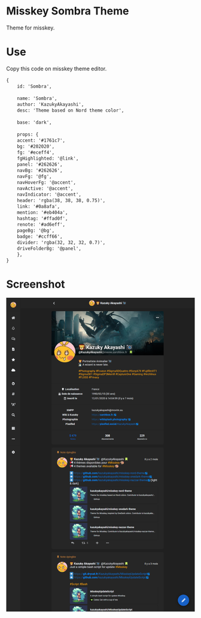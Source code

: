 # Misskey Sombra Theme
Theme for misskey.

# Use
Copy this code on misskey theme editor.

```
{
	id: 'Sombra',

	name: 'Sombra',
	author: 'KazukyAkayashi',
 	desc: 'Theme based on Nord theme color',

	base: 'dark',

	props: {
	accent: '#1761c7',
	bg: '#202020',
	fg: '#eceff4',
	fgHighlighted: '@link',
	panel: '#262626',
	navBg: '#262626',
	navFg: '@fg',
	navHoverFg: '@accent',
	navActive: '@accent',
	navIndicator: '@accent',
	header: 'rgba(38, 38, 38, 0.75)',
	link: '#0a8afa',
	mention: '#eb404a',
	hashtag: '#ffad0f',
	renote: '#ad6eff',
	pageBg: '@bg',
	badge: '#ccff66',
	divider: 'rgba(32, 32, 32, 0.7)',
	driveFolderBg: '@panel',
	},
}
```

# Screenshot

![misskey theme](sombra.png)
